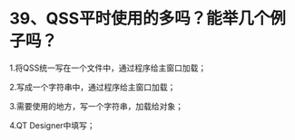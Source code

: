 # 39、QSS平时使用的多吗？能举几个例子吗？

1.将QSS统一写在一个文件中，通过程序给主窗口加载；

2.写成一个字符串中，通过程序给主窗口加载；

3.需要使用的地方，写一个字符串，加载给对象；

4.QT Designer中填写； 
